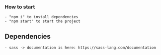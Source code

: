 ### How to start

    - "npm i" to install dependencies
    - "npm start" to start the project

## Dependencies

    - sass -> documentation is here: https://sass-lang.com/documentation
